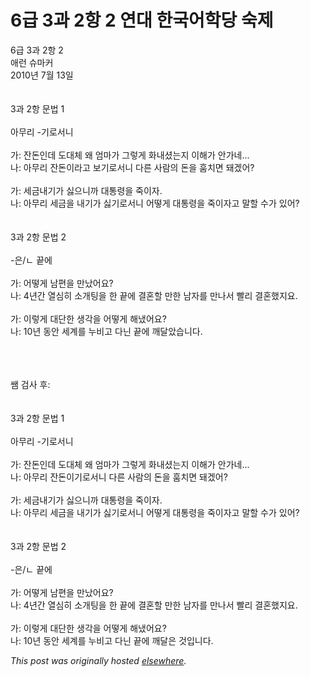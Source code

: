 # 6급 3과 2항 2 연대 한국어학당 숙제

<div>
<p>6급 3과 2항 2<br>애런 슈마커<br>2010년 7월 13일<br><br><br>3과 2항 문법 1<br><br>아무리 -기로서니<br><br>가: 잔돈인데 도대체 왜 엄마가 그렇게 화내셨는지 이해가 안가네...<br>나: 아무리 잔돈이라고 보기로서니 다른 사람의 돈을 훔치면 돼겠어?<br><br>가: 세금내기가 싫으니까 대통령을 죽이자.<br>나: 아무리 세금을 내기가 싫기로서니 어떻게 대통령을 죽이자고 말할 수가 있어?<br><br><br>3과 2항 문법 2<br><br>-은/ㄴ 끝에<br><br>가: 어떻게 남편을 만났어요?<br>나: 4년간 열심히 소개팅을 한 끝에 결혼할 만한 남자를 만나서 빨리 결혼했지요.<br><br>가: 이렇게 대단한 생각을 어떻게 해냈어요?<br>나: 10년 동안 세계를 누비고 다닌 끝에 깨달았습니다.</p>
<div><br></div>
<div><br></div>
<div><br></div>
<div>쌤 검사 후:</div>
<div><br></div>
<div><br></div>
<div>3과 2항 문법 1<br><br>아무리 -기로서니<br><br>가: 잔돈인데 도대체 왜 엄마가 그렇게 화내셨는지 이해가 안가네...<br>나: 아무리 잔돈이기로서니 다른 사람의 돈을 훔치면 돼겠어?<br><br>가: 세금내기가 싫으니까 대통령을 죽이자.<br>나: 아무리 세금을 내기가 싫기로서니 어떻게 대통령을 죽이자고 말할 수가 있어?<br><br><br>3과 2항 문법 2<br><br>-은/ㄴ 끝에<br><br>가: 어떻게 남편을 만났어요?<br>나: 4년간 열심히 소개팅을 한 끝에 결혼할 만한 남자를 만나서 빨리 결혼했지요.<br><br>가: 이렇게 대단한 생각을 어떻게 해냈어요?<br>나: 10년 동안 세계를 누비고 다닌 끝에 깨달은 것입니다.</div>
</div>


*This post was originally hosted [elsewhere](http://planspace.blogspot.com/2010/07/6-3-2-2.html).*
